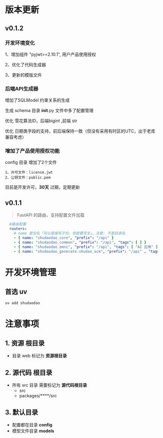 
# 版本更新

## v0.1.2
### 开发环境变化
  1、增加组件 "pyjwt>=2.10.1", 用户产品使用授权

  2、优化了代码生成器

  3、更新的模版文件

### 后端API生成器
  增加了SQLModel 约束关系的生成

  生成 schema 目录 __init__.py 文件中多了配置管理

  优化 雪花算法ID，后端bigint ,前端 str

  优化 日期类字段的支持，前后端保持一致（但没有采用有时区的UTC，出于老库兼容考虑）
  
### 增加了产品使用授权功能
  config 目录 增加了2个文件

    1、许可文件：license.jwt
    2、公钥文件：public.pem

  目前是开发许可，**30天** 过期，定期更新

  


## v0.1.1
  > FastAPI 的路由，支持配置文件加载 
```yaml
  #路由配置
  routers:
    # name 是包名「可以直接写子包，但是要写全」，注意: 不是目录名
    - { name: "shudaodao_core", "prefix": "/api" }
    - { name: "shudaodao_common", "prefix": "/api", "tags": [ ] }
    - { name: "shudaodao_omni", "prefix": "/api", "tags": [ "AI 应用" ] }
    - { name: "shudaodao_generate.shudao_acm", "prefix": "/api" , "tags": [ "访问控制系统" ] }

```

# 开发环境管理 
## 首选 uv

    uv add shudaodao

# 注意事项

## 1. 资源 根目录
- 目录 web 标记为  **资源根目录**

## 2. 源代码 根目录
- 所有 src 目录 需要标记为 **源代码根目录**
  - src
  - packages/****/src

## 3. 默认目录
- 配置都在目录 **config** 
- 模型文件目录 **models**



